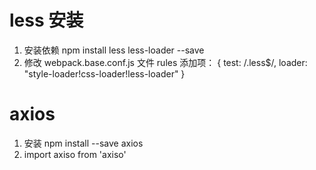 
# less 安装

1. 安装依赖 npm install less less-loader --save
2. 修改 webpack.base.conf.js 文件 rules 添加项：
    {
        test: /\.less$/,
        loader: "style-loader!css-loader!less-loader"
    }


# axios

1. 安装 npm install --save axios
2. import axiso from 'axiso'